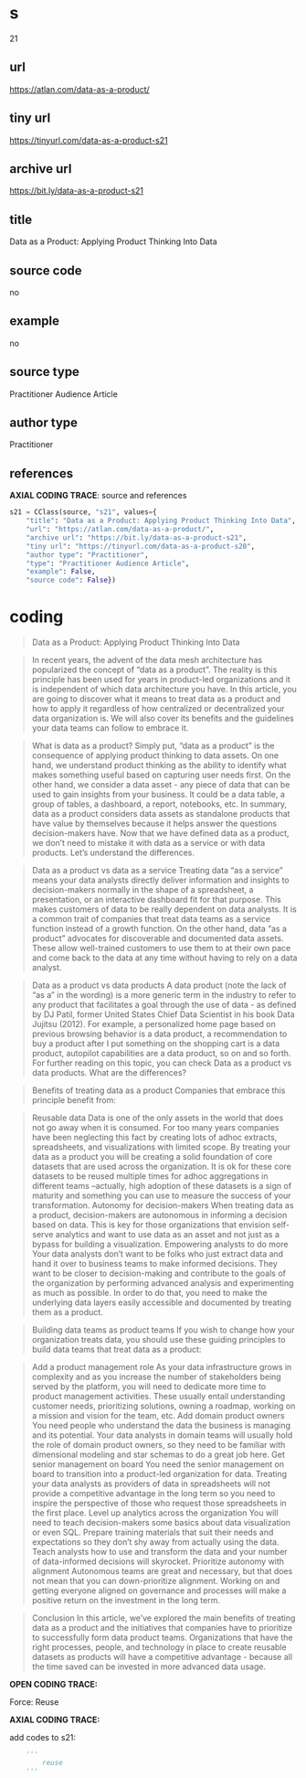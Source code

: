 # s 
21
## url
https://atlan.com/data-as-a-product/
## tiny url
https://tinyurl.com/data-as-a-product-s21
## archive url
https://bit.ly/data-as-a-product-s21
## title
Data as a Product: Applying Product Thinking Into Data
## source code
no
## example
no
## source type 
Practitioner Audience Article
## author type
Practitioner
## references

**AXIAL CODING TRACE**: source and references
``` python
s21 = CClass(source, "s21", values={
    "title": "Data as a Product: Applying Product Thinking Into Data",
    "url": "https://atlan.com/data-as-a-product/",
    "archive url": "https://bit.ly/data-as-a-product-s21",
    "tiny url": "https://tinyurl.com/data-as-a-product-s20",
    "author type": "Practitioner",
    "type": "Practitioner Audience Article",
    "example": False,
    "source code": False})
``` 

# coding

> Data as a Product: Applying Product Thinking Into Data

> In recent years, the advent of the data mesh architecture has popularized the concept of “data as a product”. The reality is this principle has been used for years in product-led organizations and it is independent of which data architecture you have.
In this article, you are going to discover what it means to treat data as a product and how to apply it regardless of how centralized or decentralized your data organization is. We will also cover its benefits and the guidelines your data teams can follow to embrace it.

> What is data as a product?
Simply put, “data as a product” is the consequence of applying product thinking to data assets.
On one hand, we understand product thinking as the ability to identify what makes something useful based on capturing user needs first.
On the other hand, we consider a data asset - any piece of data that can be used to gain insights from your business. It could be a data table, a group of tables, a dashboard, a report, notebooks, etc.
In summary, data as a product considers data assets as standalone products that have value by themselves because it helps answer the questions decision-makers have.
Now that we have defined data as a product, we don’t need to mistake it with data as a service or with data products. Let’s understand the differences.

> Data as a product vs data as a service
Treating data “as a service” means your data analysts directly deliver information and insights to decision-makers normally in the shape of a spreadsheet, a presentation, or an interactive dashboard fit for that purpose.
This makes customers of data to be really dependent on data analysts. It is a common trait of companies that treat data teams as a service function instead of a growth function.
On the other hand, data “as a product” advocates for discoverable and documented data assets. These allow well-trained customers to use them to at their own pace and come back to the data at any time without having to rely on a data analyst.

> Data as a product vs data products
A data product (note the lack of “as a” in the wording) is a more generic term in the industry to refer to any product that facilitates a goal through the use of data - as defined by DJ Patil, former United States Chief Data Scientist in his book Data Jujitsu (2012).
For example, a personalized home page based on previous browsing behavior is a data product, a recommendation to buy a product after I put something on the shopping cart is a data product, autopilot capabilities are a data product, so on and so forth.
For further reading on this topic, you can check Data as a product vs data products. What are the differences?

> Benefits of treating data as a product
Companies that embrace this principle benefit from:

> Reusable data
Data is one of the only assets in the world that does not go away when it is consumed. For too many years companies have been neglecting this fact by creating lots of adhoc extracts, spreadsheets, and visualizations with limited scope. By treating your data as a product you will be creating a solid foundation of core datasets that are used across the organization.
It is ok for these core datasets to be reused multiple times for adhoc aggregations in different teams –actually, high adoption of these datasets is a sign of maturity and something you can use to measure the success of your transformation.
Autonomy for decision-makers
When treating data as a product, decision-makers are autonomous in informing a decision based on data. This is key for those organizations that envision self-serve analytics and want to use data as an asset and not just as a bypass for building a visualization.
Empowering analysts to do more
Your data analysts don’t want to be folks who just extract data and hand it over to business teams to make informed decisions.
They want to be closer to decision-making and contribute to the goals of the organization by performing advanced analysis and experimenting as much as possible. In order to do that, you need to make the underlying data layers easily accessible and documented by treating them as a product.

> Building data teams as product teams
If you wish to change how your organization treats data, you should use these guiding principles to build data teams that treat data as a product:

> Add a product management role
As your data infrastructure grows in complexity and as you increase the number of stakeholders being served by the platform, you will need to dedicate more time to product management activities. These usually entail understanding customer needs, prioritizing solutions, owning a roadmap, working on a mission and vision for the team, etc.
Add domain product owners
You need people who understand the data the business is managing and its potential. Your data analysts in domain teams will usually hold the role of domain product owners, so they need to be familiar with dimensional modeling and star schemas to do a great job here.
Get senior management on board
You need the senior management on board to transition into a product-led organization for data. Treating your data analysts as providers of data in spreadsheets will not provide a competitive advantage in the long term so you need to inspire the perspective of those who request those spreadsheets in the first place.
Level up analytics across the organization
You will need to teach decision-makers some basics about data visualization or even SQL. Prepare training materials that suit their needs and expectations so they don’t shy away from actually using the data. Teach analysts how to use and transform the data and your number of data-informed decisions will skyrocket.
Prioritize autonomy with alignment
Autonomous teams are great and necessary, but that does not mean that you can down-prioritize alignment. Working on and getting everyone aligned on governance and processes will make a positive return on the investment in the long term.

> Conclusion
In this article, we’ve explored the main benefits of treating data as a product and the initiatives that companies have to prioritize to successfully form data product teams.
Organizations that have the right processes, people, and technology in place to create reusable datasets as products will have a competitive advantage - because all the time saved can be invested in more advanced data usage.

**OPEN CODING TRACE:**

Force: Reuse

**AXIAL CODING TRACE:**

add codes to s21: 
``` python 
    '''
        reuse
    '''
```
